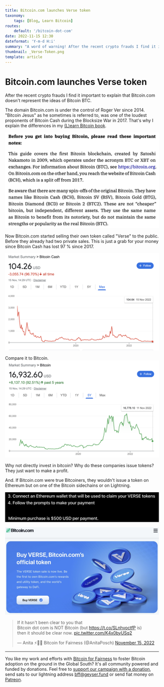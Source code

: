 ```yaml
---
title: Bitcoin.com launches Verse token
taxonomy:
    tags: [Blog, Learn Bitcoin]
routes:
    default: '/bitcoin-dot-com'
date: 2022-11-15 12:30
dateformat: 'Y-m-d H:i'
summary: "A word of warning! After the recent crypto frauds I find it important to explain that Bitcoin.com doesn't represent the ideas of Bitcoin BTC. Now Bitcoin.com started selling their own token called \"Verse\" to the public."
thumbnail: _Verse-Token.png
template: article
---
```


# Bitcoin.com launches Verse token

After the recent crypto frauds I find it important to explain that Bitcoin.com doesn't represent the ideas of Bitcoin BTC.

The domain Bitcoin.com is under the control of Roger Ver since 2014. "Bitcoin Jesus" as he sometimes is referred to, was one of the loudest proponents of Bitcoin Cash during the Blocksize War in 2017.  That's why I explain the differences in my [(L)earn Bitcoin book](https://learnbitcoin.link).

![Page 84 of (L)earn Bitcoin](_not-Bitcoin-com.png)

Now Bitcoin.com started selling their own token called "Verse" to the public. Before they already had two private sales. This is just a grab for your money since Bitcoin Cash has lost 97 % since 2017.

![Bitcpoin Cash's performance since 2017, when BTC and BCH started at the same price after the hardfork.](_Bitcoin-Cash-chart.png)

Compare it to Bitcoin.
![The market has decided in favor of BTC](_Bitcoin-chart.png)

Why not directly invest in bitcoin? Why do these companies issue tokens? They just want to make a profit. 

And. If Bitcoin.com were true Bitcoiners, they wouldn't issue a token on Ethereum but on one of the Bitcoin sidechains or on Lightning. 

![Token built on Ethereum](_use-ETH-wallet.png)

![Just don't.](_Verse-Token.png)

<blockquote class="twitter-tweet"><p lang="en" dir="ltr">If it hasn&#39;t been clear to you that <br>Bitcoin dot com is NOT Bitcoin (but <a href="https://t.co/SLnhvoctfP">https://t.co/SLnhvoctfP</a> is) <br>then it should be clear now. <a href="https://t.co/K4x0byUSq2">pic.twitter.com/K4x0byUSq2</a></p>&mdash; Anita ⚡🏳️‍🌈 Bitcoin for Fairness (@AnitaPosch) <a href="https://twitter.com/AnitaPosch/status/1592441604396441601?ref_src=twsrc%5Etfw">November 15, 2022</a></blockquote> <script async src="https://platform.twitter.com/widgets.js" charset="utf-8"></script>

---
You like my work and efforts with [Bitcoin for Fairness](https://bffbtc.org) to foster Bitcoin adoption on the ground in the Global South? It's all community powered and funded by donations. Feel free to [support our campaign with a donation](https://anita.link/geyser), send sats to our lightning address bff@geyser.fund or send fiat money on [Patreon](https://patreon.com/anitaposch).


